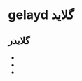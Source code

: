                                                                                                           
                                                                                                          

# gelayd گلاید
## گلایدر

                                                                                        
*
*
*
#
#

##

###



                                                                                        
                                                                                        






                                                                                 
